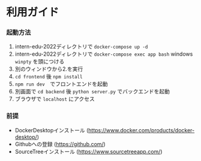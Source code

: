 # 利用ガイド
### 起動方法
1. intern-edu-2022ディレクトリで `docker-compose up -d`
2. intern-edu-2022ディレクトリで `docker-compose exec app bash` windows `winpty` を頭につける
3. 別のウィンドウから2.を実行
4. `cd frontend` 後 `npm install`
5. `npm run dev`　でフロントエンドを起動
6. 別画面で `cd backend` 後 `python server.py` でバックエンドを起動
7. ブラウザで `localhost` にアクセス

### 前提
- DockerDesktopインストール (https://www.docker.com/products/docker-desktop/)
- Githubへの登録 (https://github.com/)
- SourceTreeインストール (https://www.sourcetreeapp.com/)
